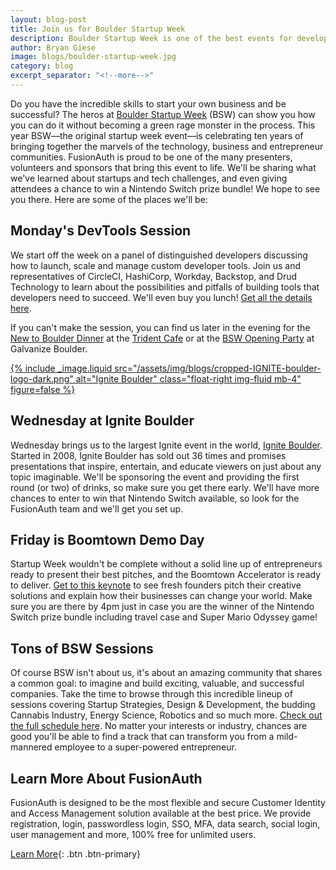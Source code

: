 ```yaml
---
layout: blog-post
title: Join us for Boulder Startup Week
description: Boulder Startup Week is one of the best events for developers, founders, startups and VC entrepreneurs. Join us!
author: Bryan Giese
image: blogs/boulder-startup-week.jpg
category: blog
excerpt_separator: "<!--more-->"
---
```


Do you have the incredible skills to start your own business and be successful? The heros at [Boulder Startup Week](https://boulderstartupweek.com/ "Jump to Boulder Startup Week site") (BSW) can show you how you can do it without becoming a green rage monster in the process. This year BSW—the original startup week event—is celebrating ten years of bringing together the marvels of the technology, business and entrepreneur communities. FusionAuth is proud to be one of the many presenters, volunteers and sponsors that bring this event to life. <!--more-->We'll be sharing what we've learned about startups and tech challenges, and even giving attendees a chance to win a Nintendo Switch prize bundle! We hope to see you there. Here are some of the places we'll be:

<!--more-->

## Monday's DevTools Session
We start off the week on a panel of distinguished developers discussing how to launch, scale and manage custom developer tools. Join us and representatives of CircleCI, HashiCorp, Workday, Backstop, and Drud Technology to learn about the possibilities and pitfalls of building tools that developers need to succeed.  We'll even buy you lunch! [Get all the details here](https://sched.co/NNY7).

If you can't make the session, you can find us later in the evening for the [New to Boulder Dinner](https://sched.co/NNhe) at the [Trident Cafe](https://www.tridentcafe.com/) or at the [BSW Opening Party](https://sched.co/O6Gk) at Galvanize Boulder.

[{% include _image.liquid src="/assets/img/blogs/cropped-IGNITE-boulder-logo-dark.png" alt="Ignite Boulder" class="float-right img-fluid mb-4" figure=false %}](https://igniteboulder.com)

## Wednesday at Ignite Boulder
Wednesday brings us to the largest Ignite event in the world, [Ignite Boulder](https://igniteboulder.com/). Started in 2008, Ignite Boulder has sold out 36 times and promises presentations that inspire, entertain, and educate viewers on just about any topic imaginable. We'll be sponsoring the event and providing the first round (or two) of drinks, so make sure you get there early. We'll have more chances to enter to win that Nintendo Switch available, so look for the FusionAuth team and we'll get you set up.

## Friday is Boomtown Demo Day
Startup Week wouldn't be complete without a solid line up of entrepreneurs ready to present their best pitches, and the Boomtown Accelerator is ready to deliver. [Get to this keynote](https://sched.co/NNXy) to see fresh founders pitch their creative solutions and explain how their businesses can change your world. Make sure you are there by 4pm just in case you are the winner of the Nintendo Switch prize bundle including travel case and Super Mario Odyssey game!

## Tons of BSW Sessions
Of course BSW isn't about us, it's about an amazing community that shares a common goal: to imagine and build exciting, valuable, and successful companies. Take the time to browse through this incredible lineup of sessions covering Startup Strategies, Design & Development, the budding Cannabis Industry, Energy Science, Robotics and so much more. [Check out the full schedule here](https://boulderstartupweek2019.sched.com/). No matter your interests or industry, chances are good you'll be able to find a track that can transform you from a mild-mannered employee to a super-powered entrepreneur.

## Learn More About FusionAuth

FusionAuth is designed to be the most flexible and secure Customer Identity and Access Management solution available at the best price. We provide registration, login, passwordless login, SSO, MFA, data search, social login, user management and more, 100% free for unlimited users.

[Learn More](/ "FusionAuth Home"){: .btn .btn-primary}
